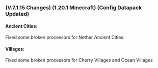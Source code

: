 ### **(V.7.1.15 Changes) (1.20.1 Minecraft) (Config Datapack Updated)**

#### Ancient Cities:
Fixed some broken processors for Nether Ancient Cities.

#### Villages:
Fixed some broken processors for Cherry Villages and Ocean Villages
